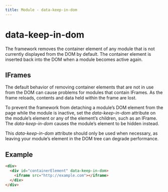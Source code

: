 ```yaml
---
title: Module - data-keep-in-dom
---
```


# data-keep-in-dom

The framework removes the container element of any module that is not currently displayed from the DOM by default. The container element is inserted back into the DOM when a module becomes active again.

## IFrames

The default behavior of removing container elements that are not in use from the DOM can cause problems for modules that contain IFrames. As the frame reloads, contents and data held within the frame are lost.

To prevent the framework from detaching a module’s DOM element from the page while the module is inactive, set the *data-keep-in-dom* attribute on the module’s element or any of the element’s children, such as an IFrame. The *data-keep-in-dom* causes the module’s element to be hidden instead.

This *data-keep-in-dom* attribute should only be used when necessary, as leaving your module’s element in the DOM tree can degrade performance.

## Example

```html
<div>
  <div id="containerElement" data-keep-in-dom>
    <iframe src="http://example.com"></iframe>
  </div>
</div>
```
